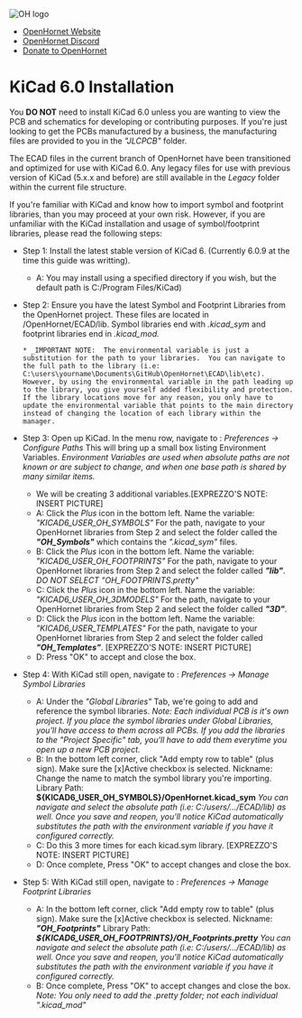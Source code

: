 ![OH logo](https://github.com/jrsteensen/OpenHornet/blob/master/images/Logo/open_hornet_horizontal_final.png)
* [OpenHornet Website](https://www.openhornet.com)
* [OpenHornet Discord](https://discord.gg/G5PA5ju)
* [Donate to OpenHornet](https://www.openhornet.com/campaigns/donate/)


# **KiCad 6.0 Installation**

You **DO NOT** need to install KiCad 6.0 unless you are wanting to view the PCB and schematics for developing or contributing purposes.
If you're just looking to get the PCBs manufactured by a business, the manufacturing files are provided to you in the *"JLCPCB"* folder.

The ECAD files in the current branch of OpenHornet have been transitioned and optimized for use with KiCad 6.0.  Any legacy files for use with previous version of KiCad (5.x.x and before) are still available in the *Legacy* folder within the current file structure.

If you're familiar with KiCad and know how to import symbol and footprint libraries, than you may proceed at your own risk.  However, if you are unfamiliar with the KiCad installation and usage of symbol/footprint libraries, please read the following steps:

*   Step 1:  Install the latest stable version of KiCad 6.  (Currently 6.0.9 at the time this guide was writting). 
     * A:  You may install using a specified directory if you wish, but the default path is C:/Program Files/KiCad)
*   Step 2:  Ensure you have the latest Symbol and Footprint Libraries from the OpenHornet project.  These files are located in /OpenHornet/ECAD/lib.  Symbol libraries end with _.kicad_sym_ and footprint libraries end in _.kicad_mod._

		* _IMPORTANT NOTE:  The environmental variable is just a substitution for the path to your libraries.  You can navigate to the full path to the library (i.e: C:\users\yourname\Documents\GitHub\OpenHornet\ECAD\lib\etc). However, by using the environmental variable in the path leading up to the library, you give yourself added flexibility and protection.  If the library locations move for any reason, you only have to update the environmental variable that points to the main directory instead of changing the location of each library within the manager.
*   Step 3:  Open up KiCad.  In the menu row, navigate to : *Preferences -> Configure Paths*  This will bring up a small box listing Environment Variables.  _Environment Variables are used when absolute paths are not known or are subject to change, and when one base path is shared by many similar items._
	* We will be creating 3 additional variables.[EXPREZZO'S NOTE:  INSERT PICTURE]
	* A:  Click the *Plus* icon in the bottom left.  Name the variable:  *"KICAD6_USER_OH_SYMBOLS"*  For the path, navigate to your OpenHornet libraries from Step 2 and select the folder called the ***"OH_Symbols"*** which contains the _".kicad_sym"_ files.
	* B:  Click the *Plus* icon in the bottom left.  Name the variable:  *"KICAD6_USER_OH_FOOTPRINTS"*  For the path, navigate to your OpenHornet libraries from Step 2 and select the folder called ***"lib"***. _DO NOT SELECT "OH_FOOTPRINTS.pretty"_
	* C:  Click the *Plus* icon in the bottom left.  Name the variable:  *"KICAD6_USER_OH_3DMODELS"*  For the path, navigate to your OpenHornet libraries from Step 2 and select the folder called ***"3D"***.
	* D:  Click the *Plus* icon in the bottom left.  Name the variable:  *"KICAD6_USER_TEMPLATES"*  For the path, navigate to your OpenHornet libraries from Step 2 and select the folder called ***"OH_Templates"***.
	[EXPREZZO'S NOTE:  INSERT PICTURE]
	* D:  Press "OK" to accept and close the box.
*   Step 4:  With KiCad still open, navigate to : *Preferences -> Manage Symbol Libraries* 
	* A:  Under the *"Global Libraries"* Tab, we're going to add and reference the symbol libraries.  _Note:  Each individual PCB is it's own project.  If you place the symbol libraries under Global Libraries, you'll have access to them across all PCBs.  If you add the libraries to the "Project Specific" tab, you'll have to add them everytime you open up a new PCB project._
	* B:  In the bottom left corner, click "Add empty row to table" (plus sign).  Make sure the [x]Active checkbox is selected.  Nickname:  Change the name to match the symbol library you're importing.  Library Path:  **${KICAD6_USER_OH_SYMBOLS}/OpenHornet.kicad_sym**  _You can navigate and select the absolute path (i.e: C:/users/.../ECAD/lib) as well.  Once you save and reopen, you'll notice KiCad automatically substitutes the path with the environment variable if you have it configured correctly._
	* C:  Do this 3 more times for each kicad.sym library. [EXPREZZO'S NOTE: INSERT PICTURE]
	* D:  Once complete, Press "OK" to accept changes and close the box.
*   Step 5:  With KiCad still open, navigate to : *Preferences -> Manage Footprint Libraries* 
	* A:  In the bottom left corner, click "Add empty row to table" (plus sign).  Make sure the [x]Active checkbox is selected.  Nickname:  ***"OH_Footprints"***  Library Path: ***${KICAD6_USER_OH_FOOTPRINTS}/OH_Footprints.pretty*** _You can navigate and select the absolute path (i.e: C:/users/.../ECAD/lib) as well.  Once you save and reopen, you'll notice KiCad automatically substitutes the path with the environment variable if you have it configured correctly._
	* B:  Once complete, Press "OK" to accept changes and close the box.  _Note:  You only need to add the .pretty folder; not each individual ".kicad_mod"_

